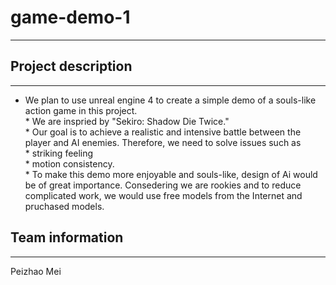 # game-demo-1
-------
## Project description
------
* We plan to use unreal engine 4 to create a simple demo of a souls-like action game in this project.    <br>   * We are inspried by "Sekiro: Shadow Die Twice." <br>     * Our goal is to achieve a realistic and intensive battle between the player and AI enemies. Therefore, we need to solve issues such as <br>    *    striking feeling <br>    *   motion consistency. <br>    *  To make this demo more enjoyable and souls-like, design of Ai would be of great importance. Consedering we are rookies and to reduce complicated work, we would use free models from the Internet and pruchased models.
## Team information
-----
Peizhao Mei
